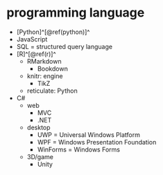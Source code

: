 # programming language

- [Python]^[\@ref(python)]^
- JavaScript
- SQL = structured query language
- [R]^[\@ref(r)]^
    - RMarkdown
        - Bookdown
    - knitr: engine
        - TikZ
    - reticulate: Python
- C#
    - web
        - MVC
        - .NET
    - desktop
        - UWP = Universal Windows Platform
        - WPF = Windows Presentation Foundation
        - WinForms = Windows Forms
    - 3D/game
        - Unity
